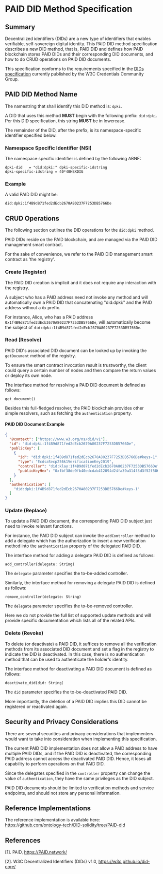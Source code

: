 # PAID DID Method Specification

## Summary
[summary]: #summary

Decentralized identifiers (DIDs) are a new type of identifiers that enables verifiable, self-sovereign digital identity. This PAID DID method specification describes a new DID method, that is, PAID DID and defines how PAID blockchain stores PAID DIDs and their corresponding DID documents, and how to do CRUD operations on PAID DID documents.

This specification conforms to the requirements specified in the [DIDs specification](https://www.w3.org/TR/did-core/) currently published by the W3C Credentials Community Group.


## PAID DID Method Name
[did-method-name]: #did-method-name

The namestring that shall identify this DID method is: `dpki`.

A DID that uses this method **MUST** begin with the following prefix: `did:dpki`. Per this DID specification, this string **MUST** be in lowercase.

The remainder of the DID, after the prefix, is its namespace-specific identifier specified below.


### Namespace Specific Identifier (NSI)
[namespace-specific-identifier]: #namespace-specific-identifier

The namespace specific identifier is defined by the following ABNF:
```
dpki-did   = "did:dpki:" dpki-specific-idstring
dpki-specific-idstring = 40*40HEXDIG
```

### Example
[example]: #example

A valid PAID DID might be:
```
did:dpki:1f4B9d871fed2dEcb2670A80237F7253DB5766De
```

## CRUD Operations
[crud-operations]: #crud-operations

The following section outlines the DID operations for the `did:dpki` method.

PAID DIDs reside on the PAID blockchain, and are managed via the PAID DID management smart contract.

For the sake of convenience, we refer to the PAID DID management smart contract as 'the registry'.

### Create (Register)
[create]: #create

The PAID DID creation is implicit and it does not require any interaction with the registry.

A subject who has a PAID address need not invoke any method and will automatically own a PAID DID that concatenating "did:dpki:" and the PAID address without a `0x` prefix.

For instance, Alice, who has a PAID address `0x1f4B9d871fed2dEcb2670A80237F7253DB5766De`, will automatically become the subject of `did:dpki:1f4B9d871fed2dEcb2670A80237F7253DB5766De`.


### Read (Resolve)
[read]: #read

PAID DID's associated DID document can be looked up by invoking the `getDocument` method of the registry.

To ensure the smart contract invocation result is trustworthy, the client could query a certain number of nodes and then compare the return values or deploy its own node.

The interface method for resolving a PAID DID document is defined as follows:

```
get_document()
```

Besides this full-fledged resolver, the PAID blockchain provides other simple resolvers, such as fetching the `authentication` property.

#### PAID DID Document Example
[did-document-example]: #did-document-example

```json
{
  "@context": ["https://www.w3.org/ns/did/v1"],
  "id": "did:dpki:1f4B9d871fed2dEcb2670A80237F7253DB5766De",
  "publicKey": [
	{
	  "id": "did:dpki:1f4B9d871fed2dEcb2670A80237F7253DB5766De#keys-1",
	  "type": "EcdsaSecp256k1VerificationKey2019",
	  "controller": "did:klay:1f4B9d871fed2dEcb2670A80237F7253DB5766De",
	  "publicKeyHex": "0xfbf38de9fb40edcdab412094d24fa39a314f3d3f52f5860e2509c32522eda30161fe70dfc9f90434d64bd976ede4f112d4f2d8e34d28fe48281663219d2ddac6"
	}
  ],
  "authentication": [
	"did:dpki:1f4B9d871fed2dEcb2670A80237F7253DB5766De#keys-1"
  ]
}
```

### Update (Replace)
[update]: #update

To update a PAID DID document, the corresponding PAID DID subject just need to invoke relevant functions.

For instance, the PAID DID subject can invoke the `addController` method to add a delegate which has the authorization to insert a new verification method into the `authentication` property of the delegated PAID DID.

The interface method for adding a delegate PAID DID is defined as follows:

```
add_controller(delegate: String)
```

The `delegate` parameter specifies the to-be-added controller.

Similarly, the interface method for removing a delegate PAID DID is defined as follows:

```
remove_controller(delegate: String)
```

The `delegate` parameter specifies the to-be-removed controller.

Here we do not provide the full list of supported update methods and will provide specific documentation which lists all of the related APIs.

### Delete (Revoke)
[delete]: #delete

To delete (or deactivate) a PAID DID, it suffices to remove all the verification methods from its associated DID document and set a flag in the registry to indicate the DID is deactivated. In this case, there is no authentication method that can be used to authenticate the holder's identity.

The interface method for deactivating a PAID DID document is defined as follows:

```
deactivate_did(did: String)
```

The `did` parameter specifies the to-be-deactivated PAID DID.

More importantly, the deletion of a PAID DID implies this DID cannot be registered or reactivated again.

## Security and Privacy Considerations
[security-and-privacy-considerations]: #security-and-privacy-considerations

There are several securities and privacy considerations that implementers would want to take into consideration when implementing this specification.

The current PAID DID implementation does not allow a PAID address to have multiple PAID DIDs, and if the PAID DID is deactivated, the corresponding PAID address cannot access the deactivated PAID DID. Hence, it loses all capability to perform operations on that PAID DID.

Since the delegates specified in the `controller` property can change the value of `authentication`, they have the same privileges as the DID subject.

PAID DID documents should be limited to verification methods and service endpoints, and should not store any personal information.

## Reference Implementations
[reference-implementations]: #reference-implementations

The reference implementation is available here: https://github.com/ontology-tech/DID-solidity/tree/PAID-did

## References
[references]: #references

[1]. PAID, https://PAID.network/

[2]. W3C Decentralized Identifiers (DIDs) v1.0, https://w3c.github.io/did-core/
